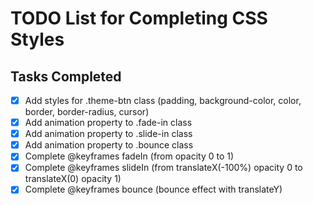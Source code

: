 # TODO List for Completing CSS Styles

## Tasks Completed
- [x] Add styles for .theme-btn class (padding, background-color, color, border, border-radius, cursor)
- [x] Add animation property to .fade-in class
- [x] Add animation property to .slide-in class
- [x] Add animation property to .bounce class
- [x] Complete @keyframes fadeIn (from opacity 0 to 1)
- [x] Complete @keyframes slideIn (from translateX(-100%) opacity 0 to translateX(0) opacity 1)
- [x] Complete @keyframes bounce (bounce effect with translateY)
